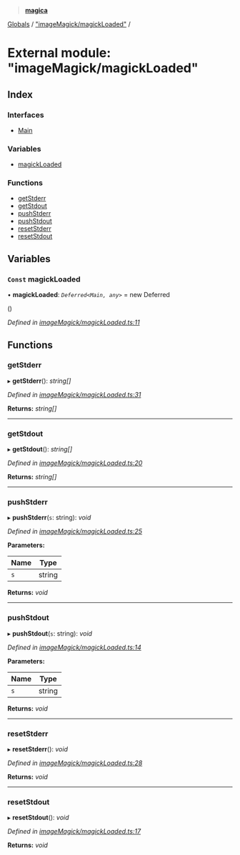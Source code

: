 > **[magica](../README.md)**

[Globals](../README.md) / ["imageMagick/magickLoaded"](_imagemagick_magickloaded_.md) /

# External module: "imageMagick/magickLoaded"

## Index

### Interfaces

* [Main](../interfaces/_imagemagick_magickloaded_.main.md)

### Variables

* [magickLoaded](_imagemagick_magickloaded_.md#const-magickloaded)

### Functions

* [getStderr](_imagemagick_magickloaded_.md#getstderr)
* [getStdout](_imagemagick_magickloaded_.md#getstdout)
* [pushStderr](_imagemagick_magickloaded_.md#pushstderr)
* [pushStdout](_imagemagick_magickloaded_.md#pushstdout)
* [resetStderr](_imagemagick_magickloaded_.md#resetstderr)
* [resetStdout](_imagemagick_magickloaded_.md#resetstdout)

## Variables

### `Const` magickLoaded

• **magickLoaded**: *`Deferred<Main, any>`* =  new Deferred<Main>()

*Defined in [imageMagick/magickLoaded.ts:11](https://github.com/cancerberoSgx/magica/blob/f07fbfd/src/imageMagick/magickLoaded.ts#L11)*

## Functions

###  getStderr

▸ **getStderr**(): *string[]*

*Defined in [imageMagick/magickLoaded.ts:31](https://github.com/cancerberoSgx/magica/blob/f07fbfd/src/imageMagick/magickLoaded.ts#L31)*

**Returns:** *string[]*

___

###  getStdout

▸ **getStdout**(): *string[]*

*Defined in [imageMagick/magickLoaded.ts:20](https://github.com/cancerberoSgx/magica/blob/f07fbfd/src/imageMagick/magickLoaded.ts#L20)*

**Returns:** *string[]*

___

###  pushStderr

▸ **pushStderr**(`s`: string): *void*

*Defined in [imageMagick/magickLoaded.ts:25](https://github.com/cancerberoSgx/magica/blob/f07fbfd/src/imageMagick/magickLoaded.ts#L25)*

**Parameters:**

Name | Type |
------ | ------ |
`s` | string |

**Returns:** *void*

___

###  pushStdout

▸ **pushStdout**(`s`: string): *void*

*Defined in [imageMagick/magickLoaded.ts:14](https://github.com/cancerberoSgx/magica/blob/f07fbfd/src/imageMagick/magickLoaded.ts#L14)*

**Parameters:**

Name | Type |
------ | ------ |
`s` | string |

**Returns:** *void*

___

###  resetStderr

▸ **resetStderr**(): *void*

*Defined in [imageMagick/magickLoaded.ts:28](https://github.com/cancerberoSgx/magica/blob/f07fbfd/src/imageMagick/magickLoaded.ts#L28)*

**Returns:** *void*

___

###  resetStdout

▸ **resetStdout**(): *void*

*Defined in [imageMagick/magickLoaded.ts:17](https://github.com/cancerberoSgx/magica/blob/f07fbfd/src/imageMagick/magickLoaded.ts#L17)*

**Returns:** *void*